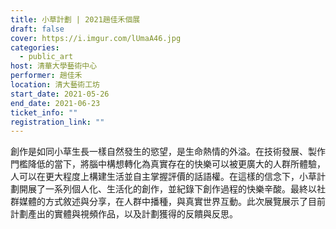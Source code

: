 ```yaml
---
title: 小草計劃 | 2021趙佳禾個展
draft: false
cover: https://i.imgur.com/lUmaA46.jpg
categories:
  - public_art
host: 清華大學藝術中心
performer: 趙佳禾
location: 清大藝術工坊
start_date: 2021-05-26
end_date: 2021-06-23
ticket_info: ""
registration_link: ""
---
```

創作是如同小草生長一樣自然發生的慾望，是生命熱情的外溢。在技術發展、製作門檻降低的當下，將腦中構想轉化為真實存在的快樂可以被更廣大的人群所體驗，人可以在更大程度上構建生活並自主掌握評價的話語權。在這樣的信念下，小草計劃開展了一系列個人化、生活化的創作，並紀錄下創作過程的快樂辛酸。最終以社群媒體的方式敘述與分享，在人群中播種，與真實世界互動。此次展覽展示了目前計劃產出的實體與視頻作品，以及計劃獲得的反饋與反思。